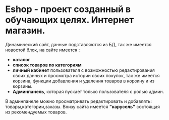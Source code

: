 # Eshop - проект созданный в обучающих целях. Интернет магазин. 
Динамический сайт, данные подставляются из БД, так же имеется новостой блок,
на сайте имеется :
- **каталог**
- **список товаров по категориям**
- **личный кабинет**
пользователя с возможностью редактирования своих данных и просмотра истории своих покупок,
так же имеется корзина, функции добавления и удаления товаров в корзину 
и из корзины. 
- **Админпанель**, которая пускает только пользователя с ролью админ.

В админпанеле можно просматривать редактировать и добавлять: товары,категории,заказы.
Внизу сайта имеется **"карусель"** состоящая из рекомендуемых товаров.